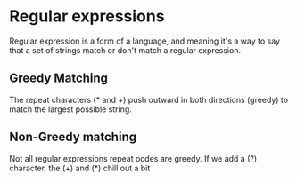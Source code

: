 # Regular expressions

Regular expression is a form of a language, and meaning it's 
a way to say that a set of strings match or don't match 
a regular expression. 

## Greedy Matching
The repeat characters (* and +) push outward in both directions 
(greedy) to match the largest possible string. 

## Non-Greedy matching
Not all regular expressions repeat ocdes are greedy. If we 
add a (?) character, the (+) and (*) chill out a bit